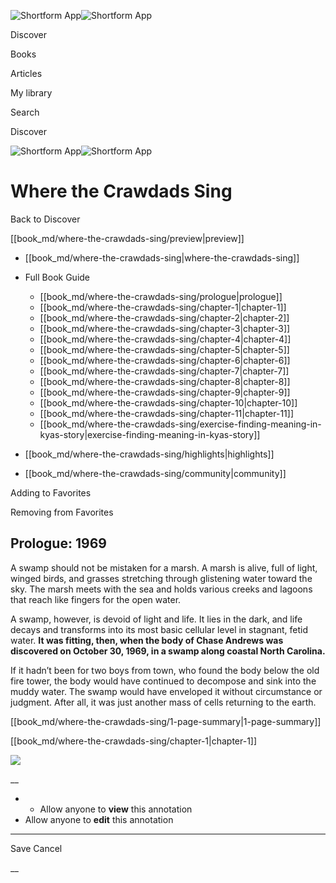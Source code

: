 ![Shortform App](/img/logo.36a2399e.svg)![Shortform App](/img/logo-dark.70c1b072.svg)

Discover

Books

Articles

My library

Search

Discover

![Shortform App](/img/logo.36a2399e.svg)![Shortform App](/img/logo-dark.70c1b072.svg)

# Where the Crawdads Sing

Back to Discover

[[book_md/where-the-crawdads-sing/preview|preview]]

  * [[book_md/where-the-crawdads-sing|where-the-crawdads-sing]]
  * Full Book Guide

    * [[book_md/where-the-crawdads-sing/prologue|prologue]]
    * [[book_md/where-the-crawdads-sing/chapter-1|chapter-1]]
    * [[book_md/where-the-crawdads-sing/chapter-2|chapter-2]]
    * [[book_md/where-the-crawdads-sing/chapter-3|chapter-3]]
    * [[book_md/where-the-crawdads-sing/chapter-4|chapter-4]]
    * [[book_md/where-the-crawdads-sing/chapter-5|chapter-5]]
    * [[book_md/where-the-crawdads-sing/chapter-6|chapter-6]]
    * [[book_md/where-the-crawdads-sing/chapter-7|chapter-7]]
    * [[book_md/where-the-crawdads-sing/chapter-8|chapter-8]]
    * [[book_md/where-the-crawdads-sing/chapter-9|chapter-9]]
    * [[book_md/where-the-crawdads-sing/chapter-10|chapter-10]]
    * [[book_md/where-the-crawdads-sing/chapter-11|chapter-11]]
    * [[book_md/where-the-crawdads-sing/exercise-finding-meaning-in-kyas-story|exercise-finding-meaning-in-kyas-story]]
  * [[book_md/where-the-crawdads-sing/highlights|highlights]]
  * [[book_md/where-the-crawdads-sing/community|community]]



Adding to Favorites 

Removing from Favorites 

## Prologue: 1969

A swamp should not be mistaken for a marsh. A marsh is alive, full of light, winged birds, and grasses stretching through glistening water toward the sky. The marsh meets with the sea and holds various creeks and lagoons that reach like fingers for the open water.

A swamp, however, is devoid of light and life. It lies in the dark, and life decays and transforms into its most basic cellular level in stagnant, fetid water. **It was fitting, then, when the body of Chase Andrews was discovered on October 30, 1969, in a swamp along coastal North Carolina.**

If it hadn’t been for two boys from town, who found the body below the old fire tower, the body would have continued to decompose and sink into the muddy water. The swamp would have enveloped it without circumstance or judgment. After all, it was just another mass of cells returning to the earth.

[[book_md/where-the-crawdads-sing/1-page-summary|1-page-summary]]

[[book_md/where-the-crawdads-sing/chapter-1|chapter-1]]

![](https://bat.bing.com/action/0?ti=56018282&Ver=2&mid=15e9f524-c4a3-448d-8cf9-2cef8ec78e23&sid=72e6e650642c11eeb2dd2161d176fe8d&vid=72e70890642c11eeb72d79fe7b6df2c6&vids=0&msclkid=N&pi=0&lg=en-US&sw=800&sh=600&sc=24&nwd=1&tl=Shortform%20%7C%20Book&p=https%3A%2F%2Fwww.shortform.com%2Fapp%2Fbook%2Fwhere-the-crawdads-sing%2Fprologue&r=&lt=1003&evt=pageLoad&sv=1&rn=372240)

__

  *   * Allow anyone to **view** this annotation
  * Allow anyone to **edit** this annotation



* * *

Save Cancel

__



